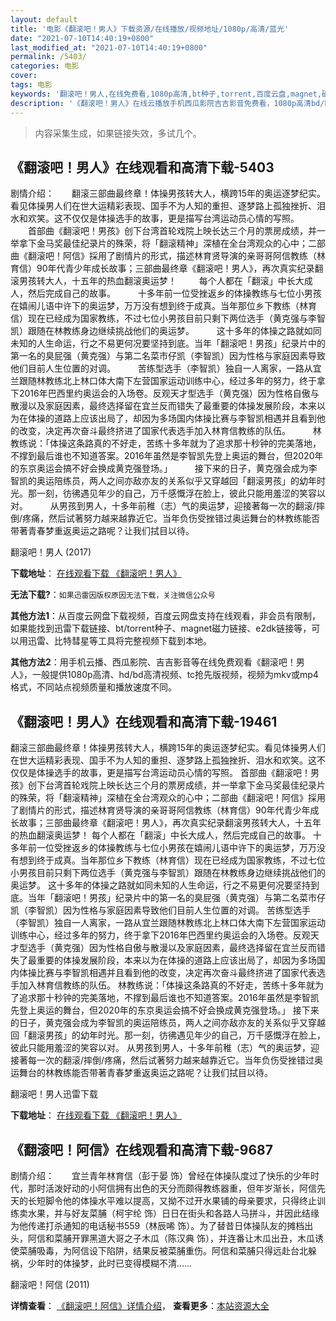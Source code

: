 ```yaml
---
layout: default
title: '电影《翻滚吧！男人》下载资源/在线播放/视频地址/1080p/高清/蓝光'
date: "2021-07-10T14:40:19+0800"
last_modified_at: "2021-07-10T14:40:19+0800"
permalink: /5403/
categories: 电影
cover:
tags: 电影
keywords: '翻滚吧！男人,在线免费看,1080p高清,bt种子,torrent,百度云盘,magnet,磁力链,迅雷下载资源'
description: '《翻滚吧！男人》在线云播放手机西瓜影院吉吉影音免费看，1080p高清bd/hd未删减完整版和tc抢先枪版，mkv/mp4格式，附带bt/torrent种子、magnet/磁力链、百度云盘、网盘资源迅雷下载链接'
---
```


>内容采集生成，如果链接失效，多试几个。


## 《翻滚吧！男人》在线观看和高清下载-5403

剧情介绍：　　翻滚三部曲最终章！体操男孩转大人，横跨15年的奥运逐梦纪实。看见体操男人们在世大运精彩表现、国手不为人知的重担、逐梦路上孤独挫折、泪水和欢笑。这不仅仅是体操选手的故事，更是描写台湾运动员心情的写照。  　　首部曲《翻滚吧！男孩》创下台湾首轮戏院上映长达三个月的票房成绩，并一举拿下金马奖最佳纪录片的殊荣，将「翻滚精神」深植在全台湾观众的心中；二部曲《翻滚吧！阿信》採用了剧情片的形式，描述林育贤导演的亲哥哥阿信教练（林育信）90年代青少年成长故事；三部曲最终章《翻滚吧！男人》，再次真实纪录翻滚男孩转大人，十五年的热血翻滚奥运梦！  　　每个人都在「翻滚」中长大成人，然后完成自己的故事。  　　十多年前一位受挫返乡的体操教练与七位小男孩在嬉闹儿语中许下的奥运梦，万万没有想到终于成真。当年那位乡下教练（林育信）现在已经成为国家教练，不过七位小男孩目前只剩下两位选手（黄克强与李智凯）跟随在林教练身边继续挑战他们的奥运梦。  　　这十多年的体操之路就如同未知的人生命运，行之不易更何况要坚持到底。当年「翻滚吧！男孩」纪录片中的第一名的臭屁强（黄克强）与第二名菜市仔凯（李智凯）因为性格与家庭因素导致他们目前人生位置的对调。  　　苦练型选手（李智凯）独自一人离家，一路从宜兰跟随林教练北上林口体大南下左营国家运动训练中心，经过多年的努力，终于拿下2016年巴西里约奥运会的入场卷。反观天才型选手（黄克强）因为性格自傲与散漫以及家庭因素，最终选择留在宜兰反而错失了最重要的体操发展阶段，本来以为在体操的道路上应该出局了，却因为多场国内体操比赛与李智凯相遇并且看到他的改变，决定再次奋斗最终挤进了国家代表选手加入林育信教练的队伍。  　　林教练说：「体操这条路真的不好走，苦练十多年就为了追求那十秒钟的完美落地，不撑到最后谁也不知道答案。2016年虽然是李智凯先登上奥运的舞台，但2020年的东京奥运会搞不好会换成黄克强登场。」  　　接下来的日子，黄克强会成为李智凯的奥运陪练员，两人之间亦敌亦友的关系似乎又穿越回「翻滚男孩」的幼年时光。那一刻，彷彿遇见年少的自己，万千感慨浮在脸上，彼此只能用羞涩的笑容以对。  　　从男孩到男人，十多年前稚（志）气的奥运梦，迎接著每一次的翻滚/摔倒/疼痛，然后试著努力越来越靠近它。当年负伤受挫错过奥运舞台的林教练能否带著青春梦重返奥运之路呢？让我们拭目以待。


翻滚吧！男人 (2017)

**下载地址**： [在线观看下载 《翻滚吧！男人》](https://www.btbtdy.me/btdy/dy16297.html) 


**无法下载?**：`如果迅雷因版权原因无法下载，关注微信公众号 `

**其他方法1**：从百度云网盘下载视频，百度云网盘支持在线观看，非会员有限制，如果能找到迅雷下载链接、bt/torrent种子、magnet磁力链接、e2dk链接等，可以用迅雷、比特彗星等工具将完整视频下载到本地。

**其他方法2**：用手机云播、西瓜影院、吉吉影音等在线免费观看《翻滚吧！男人》，一般提供1080p高清、hd/bd高清视频、tc抢先版视频，视频为mkv或mp4格式，不同站点视频质量和播放速度不同。


## 《翻滚吧！男人》在线观看和高清下载-19461

翻滚三部曲最终章！体操男孩转大人，横跨15年的奥运逐梦纪实。看见体操男人们在世大运精彩表现、国手不为人知的重担、逐梦路上孤独挫折、泪水和欢笑。这不仅仅是体操选手的故事，更是描写台湾运动员心情的写照。 首部曲《翻滚吧！男孩》创下台湾首轮戏院上映长达三个月的票房成绩，并一举拿下金马奖最佳纪录片的殊荣，将「翻滚精神」深植在全台湾观众的心中；二部曲《翻滚吧！阿信》採用了剧情片的形式，描述林育贤导演的亲哥哥阿信教练（林育信）90年代青少年成长故事；三部曲最终章《翻滚吧！男人》，再次真实纪录翻滚男孩转大人，十五年的热血翻滚奥运梦！ 每个人都在「翻滚」中长大成人，然后完成自己的故事。 十多年前一位受挫返乡的体操教练与七位小男孩在嬉闹儿语中许下的奥运梦，万万没有想到终于成真。当年那位乡下教练（林育信）现在已经成为国家教练，不过七位小男孩目前只剩下两位选手（黄克强与李智凯）跟随在林教练身边继续挑战他们的奥运梦。 这十多年的体操之路就如同未知的人生命运，行之不易更何况要坚持到底。当年「翻滚吧！男孩」纪录片中的第一名的臭屁强（黄克强）与第二名菜市仔凯（李智凯）因为性格与家庭因素导致他们目前人生位置的对调。 苦练型选手（李智凯）独自一人离家，一路从宜兰跟随林教练北上林口体大南下左营国家运动训练中心，经过多年的努力，终于拿下2016年巴西里约奥运会的入场卷。反观天才型选手（黄克强）因为性格自傲与散漫以及家庭因素，最终选择留在宜兰反而错失了最重要的体操发展阶段，本来以为在体操的道路上应该出局了，却因为多场国内体操比赛与李智凯相遇并且看到他的改变，决定再次奋斗最终挤进了国家代表选手加入林育信教练的队伍。 林教练说：「体操这条路真的不好走，苦练十多年就为了追求那十秒钟的完美落地，不撑到最后谁也不知道答案。2016年虽然是李智凯先登上奥运的舞台，但2020年的东京奥运会搞不好会换成黄克强登场。」 接下来的日子，黄克强会成为李智凯的奥运陪练员，两人之间亦敌亦友的关系似乎又穿越回「翻滚男孩」的幼年时光。那一刻，彷彿遇见年少的自己，万千感慨浮在脸上，彼此只能用羞涩的笑容以对。 从男孩到男人，十多年前稚（志）气的奥运梦，迎接著每一次的翻滚/摔倒/疼痛，然后试著努力越来越靠近它。当年负伤受挫错过奥运舞台的林教练能否带著青春梦重返奥运之路呢？让我们拭目以待。


翻滚吧！男人迅雷下载

**下载地址**： [在线观看下载 《翻滚吧！男人》](https://www.993dy.com//vod-detail-id-29619.html) 


## 《翻滚吧！阿信》在线观看和高清下载-9687

剧情介绍：　　宜兰青年林育信（彭于晏 饰）曾经在体操队度过了快乐的少年时代，那时活泼好动的小阿信拥有出色的天分而颇得教练器重，但年岁渐长，阿信先天的长短脚令他的体操水平难以提高，又拗不过开水果铺的母亲要求，只得终止训练卖水果，并与好友菜脯（柯宇纶 饰）日日在街头和各路人马拼斗，并因此结缘为他传递打杀通知的电话秘书559（林辰唏 饰）。为了替昔日体操队友的摊档出头，阿信和菜脯开罪黑道大哥之子木瓜（陈汉典 饰），并连番让木瓜出丑，木瓜诱使菜脯吸毒，为阿信设下陷阱，结果反被菜脯重伤。阿信和菜脯只得远赴台北躲祸，少年时的体操梦，此时已变得模糊不清……


翻滚吧！阿信 (2011)

**详情查看**： [《翻滚吧！阿信》详情介绍](/movie/9687/)， **查看更多**：[本站资源大全](/movie/t/all/)

